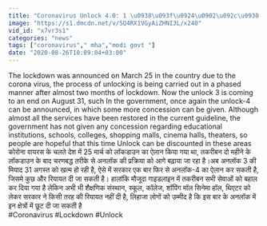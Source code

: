 ```yaml
---
title: "Coronavirus Unlock 4.0: 1 \u0938\u093f\u0924\u0902\u092c\u0930 \u0938\u0947 \u0938\u094d\u0915\u0942\u0932-\u0915\u0949\u0932\u0947\u091c \u0938\u092e\u0947\u0924 \u0915\u094d\u092f\u093e-\u0915\u094d\u092f\u093e \u0916\u0941\u0932\u0928\u0947 \u0915\u0940 \u0938\u0902\u092d\u093e\u0935\u0928\u093e \u0935\u0928\u0907\u0902\u0921\u093f\u092f\u093e \u0939\u093f\u0902\u0926\u0940"
image: "https://s1.dmcdn.net/v/SQ4RX1VGyAiZHNI3L/x240"
vid_id: "x7vr3s1"
categories: "news"
tags: ["coronavirus"," mha","modi govt "]
date: "2020-08-26T10:09:04+03:00"
---
```

The lockdown was announced on March 25 in the country due to the corona virus, the process of unlocking is being carried out in a phased manner after almost two months of lockdown. Now the unlock 3 is coming to an end on August 31, such In the government, once again the unlock-4 can be announced, in which some more concession can be given. Although almost all the services have been restored in the current guideline, the government has not given any concession regarding educational institutions, schools, colleges, shopping malls, cinema halls, theaters, so people are hopeful that this time Unlock can be discounted in these areas    <br>कोरोना वायरस के चलते देश में 25 मार्च को लॉकडाउन का ऐलान किया गया था, तकरीबन दो महीने के लॉकडाउन के बाद चरणबद्ध तरीके से अनलॉक की प्रक्रिया को आगे बढ़ाया जा रहा है।अब अनलॉक 3 की मियाद 31 अगस्त को खत्म हो रही है, ऐसे में सरकार एक बार फिर से अनलॉक-4 का ऐलान कर सकती है, जिसमे कुछ और रियायत दी जा सकती है। हालांकि मौजूदा गाइडलाइन में तकरीबन सभी सेवाओं को बहाल कर दिया गया है लेकिन अभी भी शैक्षणिक संस्थान, स्कूल, कॉलेज, शॉपिंग मॉल सिनेमा हॉल, थिएटर को लेकर सरकार ने किसी तरह की रियायत नहीं दी है, लिहाजा लोगों को उम्मीद है कि इस बार के अनलॉक में इन क्षेत्रों में छूट दी जा सकती है    <br>#Coronavirus #Lockdown #Unlock

